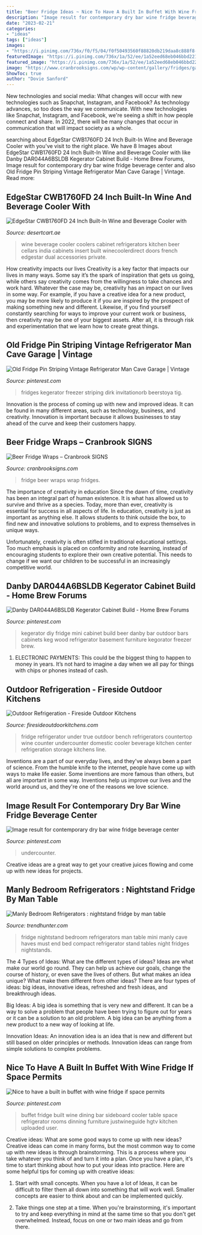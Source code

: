 ```yaml
---
title: "Beer Fridge Ideas ~ Nice To Have A Built In Buffet With Wine Fridge If Space Permits"
description: "Image result for contemporary dry bar wine fridge beverage center"
date: "2023-02-21"
categories:
- "ideas"
tags: ["ideas"]
images:
- "https://i.pinimg.com/736x/f0/f5/04/f0f50493560f88820db219daa8c888f8--wood-kegerator-mini-fridge-kegerator-diy.jpg?b=t"
featuredImage: "https://i.pinimg.com/736x/1a/52/ee/1a52eed68eb046bbd22173e872ff0f85.jpg"
featured_image: "https://i.pinimg.com/736x/1a/52/ee/1a52eed68eb046bbd22173e872ff0f85.jpg"
image: "https://www.cranbrooksigns.com/wp/wp-content/gallery/fridges/galaxy-pics-067.jpg"
ShowToc: true
author: "Dovie Sanford"
---
```



New technologies and social media: What changes will occur with new technologies such as Snapchat, Instagram, and Facebook?
As technology advances, so too does the way we communicate. With new technologies like Snapchat, Instagram, and Facebook, we're seeing a shift in how people connect and share. In 2022, there will be many changes that occur in communication that will impact society as a whole.

	

		
searching about EdgeStar CWB1760FD 24 Inch Built-In Wine and Beverage Cooler with you've visit to the right place. We have 8 Images about EdgeStar CWB1760FD 24 Inch Built-In Wine and Beverage Cooler with like Danby DAR044A6BSLDB Kegerator Cabinet Build - Home Brew Forums, Image result for contemporary dry bar wine fridge beverage center and also Old Fridge Pin Striping Vintage Refrigerator Man Cave Garage | Vintage. Read more:
		
    
## EdgeStar CWB1760FD 24 Inch Built-In Wine And Beverage Cooler With

<img loading=lazy src="https://images-na.ssl-images-amazon.com/images/I/51NVI6yukvL.jpg" onerror="this.onerror=null;this.src='https://tse3.mm.bing.net/th?id=OIP.XitiOnrAWp9CXVR_wF5iEwAAAA&amp;pid=15.1';" alt="EdgeStar CWB1760FD 24 Inch Built-In Wine and Beverage Cooler with">

_Source: desertcart.ae_

>wine beverage cooler coolers cabinet refrigerators kitchen beer cellars india cabinets insert built winecoolerdirect doors french edgestar dual accessories private. 

	

How creativity impacts our lives
Creativity is a key factor that impacts our lives in many ways. Some say it’s the spark of inspiration that gets us going, while others say creativity comes from the willingness to take chances and work hard. Whatever the case may be, creativity has an impact on our lives in some way. 
For example, if you have a creative idea for a new product, you may be more likely to produce it if you are inspired by the prospect of making something new and different. Likewise, if you find yourself constantly searching for ways to improve your current work or business, then creativity may be one of your biggest assets. After all, it is through risk and experimentation that we learn how to create great things.

    
## Old Fridge Pin Striping Vintage Refrigerator Man Cave Garage | Vintage

<img loading=lazy src="https://i.pinimg.com/originals/d4/3c/09/d43c09cb5b7aeb9120ca8a265ce166b2.jpg" onerror="this.onerror=null;this.src='https://tse4.mm.bing.net/th?id=OIP.h1JkMo9nIAb6fVr--fyDpgHaJ6&amp;pid=15.1';" alt="Old Fridge Pin Striping Vintage Refrigerator Man Cave Garage | Vintage">

_Source: pinterest.com_

>fridges kegerator freezer striping dirk invitationorb beerstoya tig. 

	

Innovation is the process of coming up with new and improved ideas. It can be found in many different areas, such as technology, business, and creativity. Innovation is important because it allows businesses to stay ahead of the curve and keep their customers happy.

    
## Beer Fridge Wraps – Cranbrook SIGNS

<img loading=lazy src="https://www.cranbrooksigns.com/wp/wp-content/gallery/fridges/galaxy-pics-067.jpg" onerror="this.onerror=null;this.src='https://tse4.mm.bing.net/th?id=OIP.qPrjUfUnYDpRzcTxa0tNWwHaJ4&amp;pid=15.1';" alt="Beer Fridge Wraps – Cranbrook SIGNS">

_Source: cranbrooksigns.com_

>fridge beer wraps wrap fridges. 

	

The importance of creativity in education
Since the dawn of time, creativity has been an integral part of human existence. It is what has allowed us to survive and thrive as a species. Today, more than ever, creativity is essential for success in all aspects of life.
In education, creativity is just as important as anything else. It allows students to think outside the box, to find new and innovative solutions to problems, and to express themselves in unique ways.

Unfortunately, creativity is often stifled in traditional educational settings. Too much emphasis is placed on conformity and rote learning, instead of encouraging students to explore their own creative potential. This needs to change if we want our children to be successful in an increasingly competitive world.

    
## Danby DAR044A6BSLDB Kegerator Cabinet Build - Home Brew Forums

<img loading=lazy src="https://i.pinimg.com/736x/f0/f5/04/f0f50493560f88820db219daa8c888f8--wood-kegerator-mini-fridge-kegerator-diy.jpg?b=t" onerror="this.onerror=null;this.src='https://tse1.mm.bing.net/th?id=OIP.wlMX4S86QxF7ViC03F1fIQHaJ3&amp;pid=15.1';" alt="Danby DAR044A6BSLDB Kegerator Cabinet Build - Home Brew Forums">

_Source: pinterest.com_

>kegerator diy fridge mini cabinet build beer danby bar outdoor bars cabinets keg wood refrigerator basement furniture kegorator freezer brew. 

	

1. ELECTRONIC PAYMENTS: This could be the biggest thing to happen to money in years. It’s not hard to imagine a day when we all pay for things with chips or phones instead of cash. 

    
## Outdoor Refrigeration - Fireside Outdoor Kitchens

<img loading=lazy src="https://www.firesideoutdoorkitchens.com/wp-content/uploads/2013/07/TRUE.Brooklyn-Rooftop_15wine_Lamber_24bev_Lblue_ESG_Dopen-1024x819.jpg" onerror="this.onerror=null;this.src='https://tse1.mm.bing.net/th?id=OIP.k4O0C6JsaSwnwky8tkV4wwHaF7&amp;pid=15.1';" alt="Outdoor Refrigeration - Fireside Outdoor Kitchens">

_Source: firesideoutdoorkitchens.com_

>fridge refrigerator under true outdoor bench refrigerators countertop wine counter undercounter domestic cooler beverage kitchen center refrigeration storage kitchens line. 

	

Inventions are a part of our everyday lives, and they've always been a part of science. From the humble knife to the internet, people have come up with ways to make life easier. Some inventions are more famous than others, but all are important in some way. Inventions help us improve our lives and the world around us, and they're one of the reasons we love science.

    
## Image Result For Contemporary Dry Bar Wine Fridge Beverage Center

<img loading=lazy src="https://i.pinimg.com/736x/1a/52/ee/1a52eed68eb046bbd22173e872ff0f85.jpg" onerror="this.onerror=null;this.src='https://tse4.mm.bing.net/th?id=OIP.6anbaUG5Djqr5TIYzQ3DQwHaF6&amp;pid=15.1';" alt="Image result for contemporary dry bar wine fridge beverage center">

_Source: pinterest.com_

>undercounter. 

	

Creative ideas are a great way to get your creative juices flowing and come up with new ideas for projects.

    
## Manly Bedroom Refrigerators : Nightstand Fridge By Man Table

<img loading=lazy src="https://cdn.trendhunterstatic.com/thumbs/nightstand-fridge-by-man-table.jpeg" onerror="this.onerror=null;this.src='https://tse1.mm.bing.net/th?id=OIP.dvqSKEInYDkw2eCjv6_JMQAAAA&amp;pid=15.1';" alt="Manly Bedroom Refrigerators : nightstand fridge by man table">

_Source: trendhunter.com_

>fridge nightstand bedroom refrigerators man table mini manly cave haves must end bed compact refrigerator stand tables night fridges nightstands. 

	

The 4 Types of Ideas: What are the different types of ideas?
Ideas are what make our world go round. They can help us achieve our goals, change the course of history, or even save the lives of others. But what makes an idea unique? What make them different from other ideas?
There are four types of ideas: big ideas, innovative ideas, refreshed and fresh ideas, and breakthrough ideas.

Big Ideas: A big idea is something that is very new and different. It can be a way to solve a problem that people have been trying to figure out for years or it can be a solution to an old problem. A big idea can be anything from a new product to a new way of looking at life.

Innovation Ideas: An innovation idea is an idea that is new and different but still based on older principles or methods. Innovation ideas can range from simple solutions to complex problems.

    
## Nice To Have A Built In Buffet With Wine Fridge If Space Permits

<img loading=lazy src="https://i.pinimg.com/originals/f5/d8/cd/f5d8cd3f828dbbab7e43c76d844ab149.jpg" onerror="this.onerror=null;this.src='https://tse1.mm.bing.net/th?id=OIP.r0BvNFSVuAZHjEcbzkSeXwHaFj&amp;pid=15.1';" alt="Nice to have a built in buffet with wine fridge if space permits">

_Source: pinterest.com_

>buffet fridge built wine dining bar sideboard cooler table space refrigerator rooms dinning furniture justwineguide hgtv kitchen uploaded user. 

	

Creative ideas: What are some good ways to come up with new ideas?
Creative ideas can come in many forms, but the most common way to come up with new ideas is through brainstorming. This is a process where you take whatever you think of and turn it into a plan. Once you have a plan, it's time to start thinking about how to put your ideas into practice. Here are some helpful tips for coming up with creative ideas:
1) Start with small concepts. When you have a lot of Ideas, it can be difficult to filter them all down into something that will work well. Smaller concepts are easier to think about and can be implemented quickly.

2) Take things one step at a time. When you're brainstorming, it's important to try and keep everything in mind at the same time so that you don't get overwhelmed. Instead, focus on one or two main ideas and go from there.

